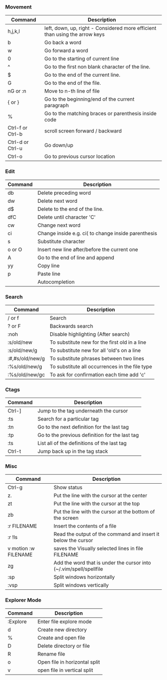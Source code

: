 ### Movement

Command | Description
------- | ----------
h,j,k,l | left, down, up, right - Considered more efficient than using the arrow keys
b | Go back a word
w | Go forward a word
0 | Go to the starting of current line
^ | Go to the first non blank character of the line.
$ | Go to the end of the current line.
G | Go to the end of the file.
nG or :n | Move to n-th line of file
{ or } | Go to the beginning/end of the current paragraph
% | Go to the matching braces or parenthesis inside code
Ctrl-f or Ctrl-b | scroll screen forward / backward
Ctrl-d or Ctrl-u | Go down/up
Ctrl-o | Go to previous cursor location

### Edit

Command | Description
------- | ----------
db | Delete preceding word
dw | Delete next word
d$ | Delete to the end of the line.
dfC | Delete until character 'C'
cw | Change next word
ci<char> | Change inside <char> e.g. ci( to change inside parenthesis
s | Substitute character
o or O | Insert new line after/before the current one
A | Go to the end of line and append
yy | Copy line
p | Paste line
<Ctrl-n> | Autocompletion

### Search

Command | Description
------- | ----------
/ or f | Search
? or F | Backwards search
:noh | Disable highlighting (After search)
:s/old/new | To substitute new for the first old in a line
:s/old/new/g | To substitute new for all 'old's on a line
:#,#s/old/new/g | To substitute phrases between two lines
:%s/old/new/g | To substitute all occurrences in the file type
:%s/old/new/gc | To ask for confirmation each time add 'c'

### Ctags

Command | Description
------- | ----------
Ctrl-] | Jump to the tag underneath the cursor
:ts <tag> <RET> | Search for a particular tag
:tn | Go to the next definition for the last tag
:tp | Go to the previous definition for the last tag
:ts | List all of the definitions of the last tag
Ctrl-t | Jump back up in the tag stack

### Misc

Command | Description
------- | -----------
Ctrl-g | Show status
z. | Put the line with the cursor at the center
zt | Put the line with the cursor at the top
zb | Put the line with the cursor at the bottom of the screen
:r FILENAME | Insert the contents of a file
:r !ls | Read the output of the command and insert it below the cursor
v motion :w FILENAME | saves the Visually selected lines in file FILENAME
zg | Add the word that is under the cursor into (~/.vim/spell/spellfile
:sp | Split windows horizontally
:vsp | Split windows vertically

### Explorer Mode

Command | Description
------- | -----------
:Explore | Enter file explore mode
d | Create new directory
% | Create and open file
D | Delete directory or file
R | Rename file
o | Open file in horizontal split
v | open file in vertical split
